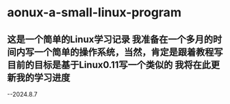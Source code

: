 # aonux-a-small-linux-program
这是一个简单的Linux学习记录
我准备在一个多月的时间内写一个简单的操作系统，当然，肯定是跟着教程写
目前的目标是基于Linux0.11写一个类似的
我将在此更新我的学习进度
--
--2024.8.7
